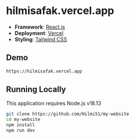 # hilmisafak.vercel.app

- **Framework**: [React.js](https://reactjs.org/)
- **Deployment**: [Vercel](https://vercel.com)
- **Styling**: [Tailwind CSS](https://tailwindcss.com/)

## Demo

```bash
https://hilmisafak.vercel.app
```

## Running Locally

This application requires Node.js v18.13

```bash
git clone https://github.com/Hilmi51/my-website
cd my-website
npm install
npm run dev
```